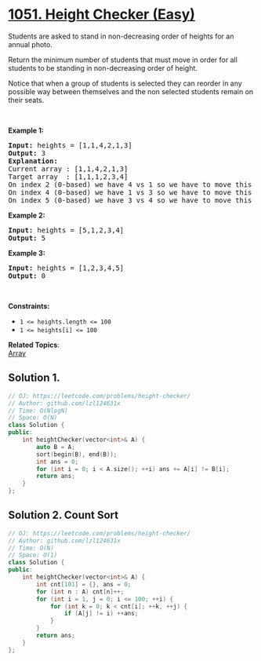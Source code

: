 # [1051. Height Checker (Easy)](https://leetcode.com/problems/height-checker/)

<p>Students are asked to stand in non-decreasing order of heights for an annual photo.</p>

<p>Return the minimum number of students that must move in order for all students to be standing in non-decreasing order of height.</p>

<p>Notice that when a group of students is selected they can reorder in any possible way between themselves and the non selected students&nbsp;remain on their seats.</p>

<p>&nbsp;</p>
<p><strong>Example 1:</strong></p>

<pre><strong>Input:</strong> heights = [1,1,4,2,1,3]
<strong>Output:</strong> 3
<strong>Explanation:</strong> 
Current array : [1,1,4,2,1,3]
Target array  : [1,1,1,2,3,4]
On index 2 (0-based) we have 4 vs 1 so we have to move this student.
On index 4 (0-based) we have 1 vs 3 so we have to move this student.
On index 5 (0-based) we have 3 vs 4 so we have to move this student.
</pre>

<p><strong>Example 2:</strong></p>

<pre><strong>Input:</strong> heights = [5,1,2,3,4]
<strong>Output:</strong> 5
</pre>

<p><strong>Example 3:</strong></p>

<pre><strong>Input:</strong> heights = [1,2,3,4,5]
<strong>Output:</strong> 0
</pre>

<p>&nbsp;</p>
<p><strong>Constraints:</strong></p>

<ul>
	<li><code>1 &lt;= heights.length &lt;= 100</code></li>
	<li><code>1 &lt;= heights[i] &lt;= 100</code></li>
</ul>


**Related Topics**:  
[Array](https://leetcode.com/tag/array/)

## Solution 1.

```cpp
// OJ: https://leetcode.com/problems/height-checker/
// Author: github.com/lzl124631x
// Time: O(NlogN)
// Space: O(N)
class Solution {
public:
    int heightChecker(vector<int>& A) {
        auto B = A;
        sort(begin(B), end(B));
        int ans = 0;
        for (int i = 0; i < A.size(); ++i) ans += A[i] != B[i];
        return ans;
    }
};
```

## Solution 2. Count Sort

```cpp
// OJ: https://leetcode.com/problems/height-checker/
// Author: github.com/lzl124631x
// Time: O(N)
// Space: O(1)
class Solution {
public:
    int heightChecker(vector<int>& A) {
        int cnt[101] = {}, ans = 0;
        for (int n : A) cnt[n]++;
        for (int i = 1, j = 0; i <= 100; ++i) {
            for (int k = 0; k < cnt[i]; ++k, ++j) {
                if (A[j] != i) ++ans;
            }
        }
        return ans;
    }
};
```